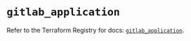 # `gitlab_application`

Refer to the Terraform Registry for docs: [`gitlab_application`](https://registry.terraform.io/providers/gitlabhq/gitlab/18.1.0/docs/resources/application).

